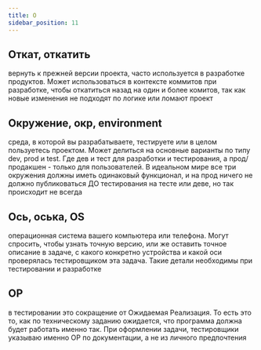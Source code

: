 ```yaml
---
title: О
sidebar_position: 11
---
```


## Откат, откатить 
вернуть к прежней версии проекта, часто используется в разработке продуктов. Может использоваться в контексте коммитов при разработке, чтобы откатиться назад на один и более комитов, так как новые изменения не подходят по логике или ломают проект

## Окружение, окр, environment 
среда, в которой вы разрабатываете, тестируете или в целом пользуетесь проектом. Может делиться на основные варианты по типу dev, prod и test. Где дев и тест для разработки и тестирования, а прод/продакшен - только для пользователей. В идеальном мире все три окружения должны иметь одинаковый функционал, и на прод ничего не должно публиковаться ДО тестирования на тесте или деве, но так происходит не всегда

## Ось, оська, OS 
операционная система вашего компьютера или телефона. Могут спросить, чтобы узнать точную версию, или же оставить точное описание в задаче, с какого конкретно устройства и какой оси проверялась тестировщиком эта задача. Такие детали необходимы при тестировании и разработке

## ОР
в тестировании это сокращение от Ожидаемая Реализация. То есть это то, как по техническому заданию ожидается, что программа должна будет работать именно так. При оформлении задачи, тестировщики указываю именно ОР по документации, а не из личного предпочтения
